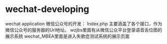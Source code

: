 # wechat-developing 
wechat application
微信公众号的开发：
Index.php 主要涵盖了各个接口，作为微信公众号的服务器的Url地址。
wzjbs里面有从微信公众平台登录语音舌位图的展示系统
wechat_MBEA里面是进入失歌症测试系统的展示页面
